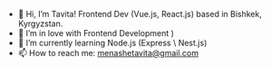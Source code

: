 - 👋 Hi, I’m Tavita! Frontend Dev (Vue.js, React.js) based in Bishkek, Kyrgyzstan. 
- 👀 I’m in love with Frontend Development )
- 🌱 I’m currently learning Node.js (Express \ Nest.js)
- 📫 How to reach me: menashetavita@gmail.com
